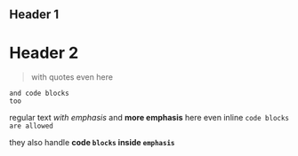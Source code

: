 ## Header 1 ####
        
# Header 2   ##

> with
> quotes
even here

    and code blocks
    too

regular text *with emphasis* and __more emphasis__ here
even inline `code blocks`  ``are allowed``

they also handle **code `blocks` inside ``emphasis``**
